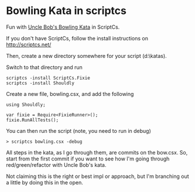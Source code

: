 Bowling Kata in scriptcs
========================

Fun with [Uncle Bob's Bowling Kata](http://butunclebob.com/files/downloads/Bowling%20Game%20Kata.ppt) in ScriptCs.

If you don't have ScriptCs, follow the install instructions on http://scriptcs.net/

Then, create a new directory somewhere for your script (d:\katas).

Switch to that directory and run

```
scriptcs -install ScriptCs.Fixie
scriptcs -install Shouldly
```

Create a new file, bowling.csx, and add the following

```
using Shouldly;

var fixie = Require<FixieRunner>();
fixie.RunAllTests(); 
```

You can then run the script (note, you need to run in debug)

```
> scriptcs bowling.csx -debug
```

All steps in the kata, as I go through them, are commits on the bow.csx. So, start from the first commit if you want to see how I'm going through red/green/refactor with Uncle Bob's kata.

Not claiming this is the right or best impl or approach, but I'm branching out a little by doing this in the open.
